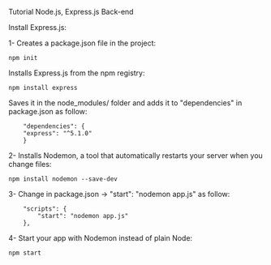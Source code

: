 Tutorial Node.js, Express.js Back-end

Install Express.js:
    

1- Creates a package.json file in the project: 

    npm init

Installs Express.js from the npm registry:
    
    npm install express 

Saves it in the node_modules/ folder and adds it to "dependencies" in package.json as follow: 

        "dependencies": {
        "express": "^5.1.0"
        }

2- Installs Nodemon, a tool that automatically restarts your server when you change files:
    
    npm install nodemon --save-dev

3- Change in package.json → "start": "nodemon app.js" as follow:
        
        "scripts": {
            "start": "nodemon app.js"
        },

4- Start your app with Nodemon instead of plain Node:
    
    npm start


